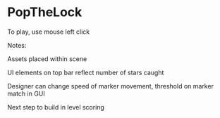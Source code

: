 # PopTheLock

To play, use mouse left click

Notes:

Assets placed within scene

UI elements on top bar reflect number of stars caught

Designer can change speed of marker movement, threshold on marker match in GUI

Next step to build in level scoring
